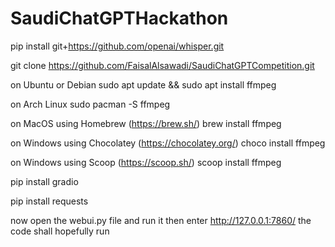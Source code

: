 # SaudiChatGPTHackathon
pip install git+https://github.com/openai/whisper.git 

git clone https://github.com/FaisalAlsawadi/SaudiChatGPTCompetition.git

on Ubuntu or Debian
sudo apt update && sudo apt install ffmpeg

on Arch Linux
sudo pacman -S ffmpeg

on MacOS using Homebrew (https://brew.sh/)
brew install ffmpeg

on Windows using Chocolatey (https://chocolatey.org/)
choco install ffmpeg

on Windows using Scoop (https://scoop.sh/)
scoop install ffmpeg

pip install gradio

pip install requests

now open the webui.py file and run it then enter http://127.0.0.1:7860/ the code shall hopefully run

